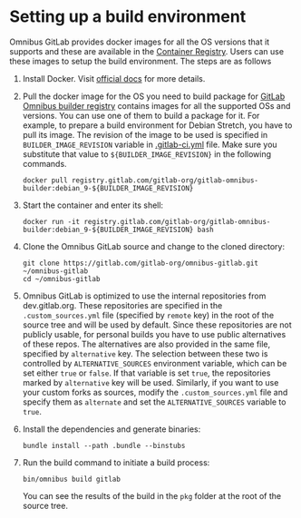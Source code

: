 # Setting up a build environment

Omnibus GitLab provides docker images for all the OS versions that it
supports and these are available in the
[Container Registry](https://gitlab.com/gitlab-org/omnibus-gitlab/container_registry).
Users can use these images to setup the build environment. The steps are as
follows

1. Install Docker. Visit [official docs](https://docs.docker.com/engine/installation/)
   for more details.

1. Pull the docker image for the OS you need to build package for
   [GitLab Omnibus builder registry](https://gitlab.com/gitlab-org/gitlab-omnibus-builder/container_registry)
   contains images for all the supported OSs and versions. You can use one of
   them to build a package for it. For example, to prepare a build environment
   for Debian Stretch, you have to pull its image. The revision of the image to
   be used is specified in `BUILDER_IMAGE_REVISION` variable in
   [.gitlab-ci.yml](https://gitlab.com/gitlab-org/omnibus-gitlab/blob/master/.gitlab-ci.yml)
   file. Make sure you substitute that value to `${BUILDER_IMAGE_REVISION}`
   in the following commands.

    ```
    docker pull registry.gitlab.com/gitlab-org/gitlab-omnibus-builder:debian_9-${BUILDER_IMAGE_REVISION}
    ```

1. Start the container and enter its shell:

    ```
    docker run -it registry.gitlab.com/gitlab-org/gitlab-omnibus-builder:debian_9-${BUILDER_IMAGE_REVISION} bash
    ```

1. Clone the Omnibus GitLab source and change to the cloned directory:

    ```
    git clone https://gitlab.com/gitlab-org/omnibus-gitlab.git ~/omnibus-gitlab
    cd ~/omnibus-gitlab
    ```

1. Omnibus GitLab is optimized to use the internal repositories from
   dev.gitlab.org. These repositories are specified in the `.custom_sources.yml`
   file (specified by `remote` key) in the root of the source tree and will be
   used by default. Since these repositories are not publicly usable, for
   personal builds you have to use public alternatives of these repos. The
   alternatives are also provided in the same file, specified by `alternative`
   key. The selection between these two is controlled by `ALTERNATIVE_SOURCES`
   environment variable, which can be set either `true` or `false`. If that
   variable is set `true`, the repositories marked by `alternative` key will be
   used.
   Similarly, if you want to use your custom forks as sources, modify the
   `.custom_sources.yml` file and specify them as `alternate` and set the
   `ALTERNATIVE_SOURCES` variable to `true`.

1. Install the dependencies and generate binaries:

    ```
    bundle install --path .bundle --binstubs
    ```

1. Run the build command to initiate a build process:

    ```
    bin/omnibus build gitlab
    ```

    You can see the results of the build in the `pkg` folder at the root of the
    source tree.
